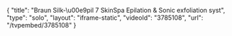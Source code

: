 {
    "title": "Braun Silk-\u00e9pil 7 SkinSpa Epilation & Sonic exfoliation syst",
    "type": "solo",
    "layout": "iframe-static",
    "videoId": "3785108",
    "url": "\/tvpembed\/3785108"
}